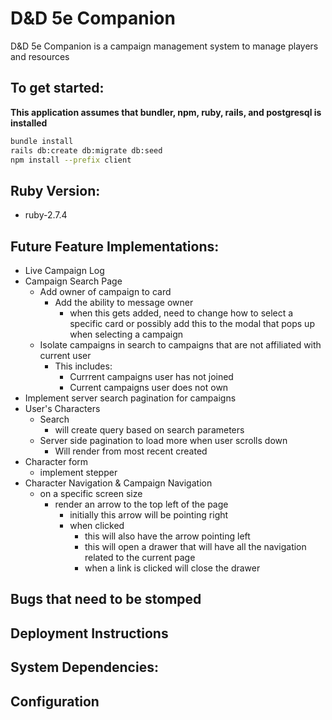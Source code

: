 # D&D 5e Companion

D&D 5e Companion is a campaign management system to manage players and resources

## To get started:

**This application assumes that bundler, npm, ruby, rails, and postgresql is installed**

```sh
bundle install
rails db:create db:migrate db:seed
npm install --prefix client
```

## Ruby Version:

- ruby-2.7.4

## Future Feature Implementations:

- Live Campaign Log
- Campaign Search Page
  - Add owner of campaign to card
    - Add the ability to message owner
      - when this gets added, need to change how to select a specific card or possibly add this to the modal that pops up when selecting a campaign
  - Isolate campaigns in search to campaigns that are not affiliated with current user
    - This includes:
      - Currrent campaigns user has not joined
      - Current campaigns user does not own
- Implement server search pagination for campaigns
- User's Characters
  - Search
    - will create query based on search parameters
  - Server side pagination to load more when user scrolls down
    - Will render from most recent created
- Character form
  - implement stepper
- Character Navigation & Campaign Navigation
  - on a specific screen size
    - render an arrow to the top left of the page
      - initially this arrow will be pointing right
      - when clicked 
        - this will also have the arrow pointing left
        - this will open a drawer that will have all the navigation related to the current page
        - when a link is clicked will close the drawer
## Bugs that need to be stomped

## Deployment Instructions

## System Dependencies:

## Configuration

